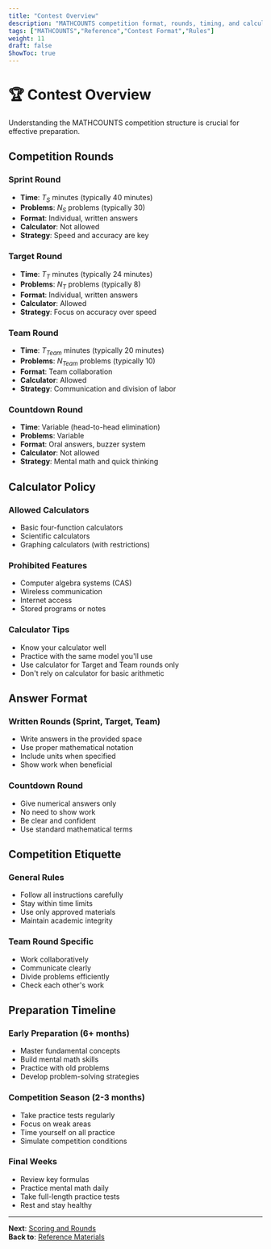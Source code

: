 ```yaml
---
title: "Contest Overview"
description: "MATHCOUNTS competition format, rounds, timing, and calculator policies."
tags: ["MATHCOUNTS","Reference","Contest Format","Rules"]
weight: 11
draft: false
ShowToc: true
---
```


# 🏆 Contest Overview

Understanding the MATHCOUNTS competition structure is crucial for effective preparation.

## Competition Rounds

### Sprint Round
- **Time**: $T_S$ minutes (typically 40 minutes)
- **Problems**: $N_S$ problems (typically 30)
- **Format**: Individual, written answers
- **Calculator**: Not allowed
- **Strategy**: Speed and accuracy are key

### Target Round
- **Time**: $T_T$ minutes (typically 24 minutes)
- **Problems**: $N_T$ problems (typically 8)
- **Format**: Individual, written answers
- **Calculator**: Allowed
- **Strategy**: Focus on accuracy over speed

### Team Round
- **Time**: $T_{Team}$ minutes (typically 20 minutes)
- **Problems**: $N_{Team}$ problems (typically 10)
- **Format**: Team collaboration
- **Calculator**: Allowed
- **Strategy**: Communication and division of labor

### Countdown Round
- **Time**: Variable (head-to-head elimination)
- **Problems**: Variable
- **Format**: Oral answers, buzzer system
- **Calculator**: Not allowed
- **Strategy**: Mental math and quick thinking

## Calculator Policy

### Allowed Calculators
- Basic four-function calculators
- Scientific calculators
- Graphing calculators (with restrictions)

### Prohibited Features
- Computer algebra systems (CAS)
- Wireless communication
- Internet access
- Stored programs or notes

### Calculator Tips
- Know your calculator well
- Practice with the same model you'll use
- Use calculator for Target and Team rounds only
- Don't rely on calculator for basic arithmetic

## Answer Format

### Written Rounds (Sprint, Target, Team)
- Write answers in the provided space
- Use proper mathematical notation
- Include units when specified
- Show work when beneficial

### Countdown Round
- Give numerical answers only
- No need to show work
- Be clear and confident
- Use standard mathematical terms

## Competition Etiquette

### General Rules
- Follow all instructions carefully
- Stay within time limits
- Use only approved materials
- Maintain academic integrity

### Team Round Specific
- Work collaboratively
- Communicate clearly
- Divide problems efficiently
- Check each other's work

## Preparation Timeline

### Early Preparation (6+ months)
- Master fundamental concepts
- Build mental math skills
- Practice with old problems
- Develop problem-solving strategies

### Competition Season (2-3 months)
- Take practice tests regularly
- Focus on weak areas
- Time yourself on all practice
- Simulate competition conditions

### Final Weeks
- Review key formulas
- Practice mental math daily
- Take full-length practice tests
- Rest and stay healthy

---

**Next**: [Scoring and Rounds](scoring-and-rounds)  
**Back to**: [Reference Materials](./)

